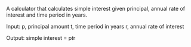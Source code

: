 A calculator that calculates simple interest given principal, annual rate of interest and time period in years.

Input:
  p, principal amount
  t, time period in years
  r, annual rate of interest

Output:
  simple interest = p*t*r
